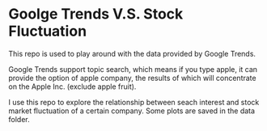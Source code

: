 # Goolge Trends V.S. Stock Fluctuation

This repo is used to play around with the data provided by Google Trends. 

Google Trends support topic search, which means if you type apple, it can provide the option of apple company, the results of which will concentrate on the Apple Inc. (exclude apple fruit).

I use this repo to explore the relationship between seach interest and stock market fluctuation of a certain company. Some plots are saved in the data folder.
